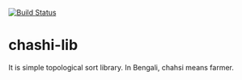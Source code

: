 [![Build Status](https://travis-ci.org/mfh-114/chashi-lib.svg?branch=master)](https://travis-ci.org/mfh-114/chashi-lib)

# chashi-lib

It is simple topological sort library. In Bengali, chahsi means farmer.
